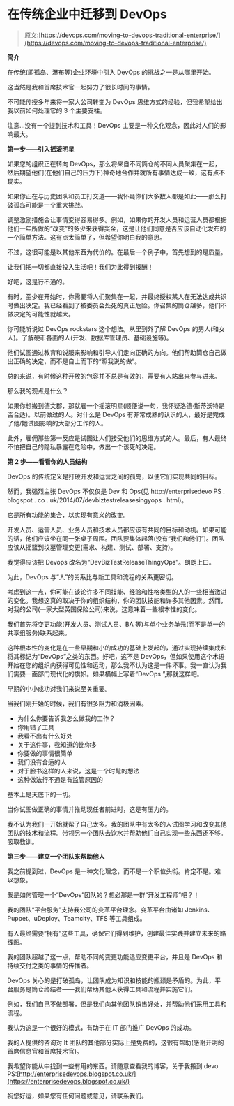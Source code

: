 # 在传统企业中迁移到 DevOps

> 原文:[https://devops.com/moving-to-devops-traditional-enterprise/](https://devops.com/moving-to-devops-traditional-enterprise/)

**简介**

在传统(即孤岛、瀑布等)企业环境中引入 DevOps 的挑战之一是从哪里开始。

这当然是我和首席技术官一起努力了很长时间的事情。

不可能传授多年来将一家大公司转变为 DevOps 思维方式的经验，但我希望给出我以前如何处理它的 3 个主要支柱。

注意…没有一个提到技术和工具！DevOps 主要是一种文化观念，因此对人们的影响最大。

**第一步——引入摇滚明星**

如果您的组织正在转向 DevOps，那么将来自不同筒仓的不同人员聚集在一起，然后期望他们(在他们自己的压力下)神奇地合作并就所有事情达成一致，这有点不现实。

如果你正在与历史团队和员工打交道——我怀疑你们大多数人都是如此——那么打破孤岛可能是一个重大挑战。

调整激励措施会让事情变得容易得多。例如，如果你的开发人员和运营人员都根据他们一年所做的“改变”的多少来获得奖金，这是让他们同意是否应该自动化发布的一个简单方法。这有点太简单了，但希望你明白我的意思。

不过，这很可能是以其他东西为代价的。在最后一个例子中，首先想到的是质量。

让我们把一切都直接投入生活吧！我们为此得到报酬！

好吧，这是行不通的。

有时，至少在开始时，你需要将人们聚集在一起，并最终授权某人在无法达成共识时做出决定。我已经看到了被委员会处死的真正危险。你召集的筒仓越多，他们不做决定的可能性就越大。

你可能听说过 DevOps rockstars 这个想法。从里到外了解 DevOps 的男人(和女人)。了解硬币各面的人(开发、数据库管理员、基础设施等)。

他们试图通过教育和说服来影响和引导人们走向正确的方向。他们帮助筒仓自己做出正确的决定，而不是自上而下的“照我说的做”。

总的来说，有时候这种开放的包容并不总是有效的，需要有人站出来参与进来。

那么我的观点是什么？

如果你想搬到德文郡，那就雇一个摇滚明星(顺便说一句，我怀疑洛德·斯蒂沃特是否合适)。以前做过的人。对什么是 DevOps 有非常成熟的认识的人，最好是完成了他/她试图影响的大部分工作的人。

此外，雇佣那些第一反应是试图让人们接受他们的思维方式的人。最后，有人最终不怕把自己的隐私暴露在危险中，做出一个该死的决定。

**第 2 步——看看你的人员结构**

DevOps 的传统定义是打破开发和运营之间的孤岛，以便它们实现共同的目标。

然而，我强烈主张 DevOps 不仅仅是 Dev 和 Ops(见 http://enterprisedevo PS . blogspot . co . uk/2014/07/devbiztestreleasesingyops . html)。

它是所有功能的集合，以实现有意义的改变。

开发人员、运营人员、业务人员和技术人员都应该有共同的目标和动机。如果可能的话，他们应该坐在同一张桌子周围。团队要集体起落(没有“我们和他们”)。团队应该从摇篮到坟墓管理变更(需求、构建、测试、部署、支持)。

我觉得应该把 Devops 改名为“DevBizTestReleaseThingyOps”。朗朗上口。

为此，DevOps 与“人”的关系比与新工具和流程的关系更密切。

考虑到这一点，你可能在谈论许多不同技能、经验和性格类型的人的一些相当激进的变化。我想这真的取决于你的组织结构，你的团队技能和许多其他因素。然而，对我的公司(一家大型英国保险公司)来说，这意味着一些根本性的变化。

我们首先将变更功能(开发人员、测试人员、BA 等)与单个业务单元(而不是单一的共享组服务)联系起来。

这种根本性的变化是在一些早期和小的成功的基础上发起的，通过实现持续集成和将其标记为“DevOps”之类的东西。好吧，这不是 DevOps，但如果使用这个术语开始在您的组织内获得可见性和运动，那么我不认为这是一件坏事。我一直认为我们需要一面部门现代化的旗帜。如果横幅上写着“DevOps ”,那就这样吧。

早期的小小成功对我们来说至关重要。

当我们刚开始的时候，我们有很多阻力和消极因素。

*   为什么你要告诉我怎么做我的工作？
*   你用错了工具
*   我看不出有什么好处
*   关于这件事，我知道的比你多
*   你要做的事情很简单
*   我们没有合适的人
*   对于脸书这样的人来说，这是一个时髦的想法
*   这种做法行不通是有监管原因的

基本上是天底下的一切。

当你试图做正确的事情并推动现任者前进时，这是有压力的。

我不认为我们一开始就帮了自己太多。我的团队中有太多的人试图学习和改变其他团队的技术和流程。带领另一个团队去饮水并帮助他们自己实现一些东西还不够。吸取教训。

**第三步——建立一个团队来帮助他人**

我之前提到过，DevOps 是一种文化理念，而不是一个职位头衔。肯定不是。难以想象。

我是如何管理一个“DevOps”团队的？想必那是一群“开发工程师”吧？！

我的团队“平台服务”支持我公司的变革平台理念。变革平台由诸如 Jenkins、Puppet、uDeploy、Teamcity、TFS 等工具组成。

有人最终需要“拥有”这些工具，确保它们得到维护，创建最佳实践并建立未来的路线图。

我的团队超越了这一点，帮助不同的变更功能适应变更平台，并且是 DevOps 和持续交付之类的事情的传播者。

DevOps 关心的是打破孤岛，让团队成为知识和技能的瓶颈是矛盾的。为此，平台服务是筒仓终结者——我们帮助其他人获得工具和流程并实施它们。

例如，我们自己不做部署，但是我们向其他团队销售好处，并帮助他们采用工具和流程。

我认为这是一个很好的模式，有助于在 IT 部门推广 DevOps 的成功。

我的人提供的咨询对 It 团队的其他部分实际上是免费的，这很有帮助(感谢开明的首席信息官和首席技术官)。

我希望你能从中找到一些有用的东西。请随意查看我的博客，关于我搬到 devo PS:[http://enterprisedevops.blogspot.co.uk/](https://enterprisedevops.blogspot.co.uk/)

祝您好运，如果您有任何问题或意见，请联系我们。
